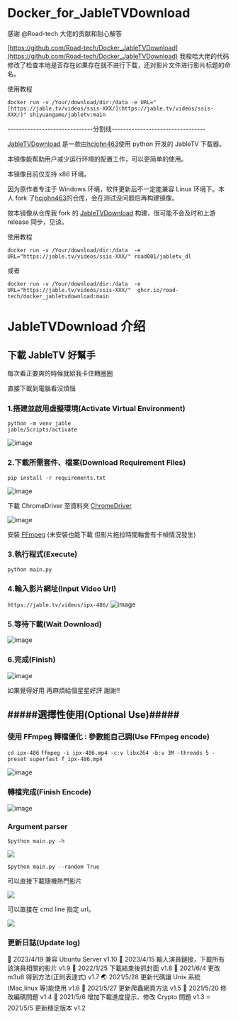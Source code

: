 # Docker_for_JableTVDownload

感谢 @Road-tech 大佬的贡献和耐心解答

[https://github.com/Road-tech/Docker_JableTVDownload](https://github.com/Road-tech/Docker_JableTVDownload) 我梭哈大佬的代码 修改了检查本地是否存在如果存在就不进行下载，还对影片文件进行影片标题的命名。

使用教程

```docker
docker run -v /Your/download/dir:/data -e URL="[https://jable.tv/videos/ssis-XXX/](https://jable.tv/videos/ssis-XXX/)" shiyuangame/jabletv:main
```

------------------------------分割线---------------------------------

[JableTVDownload](https://github.com/hcjohn463/JableTVDownload) 是一款由[hcjohn463](https://github.com/hcjohn463)使用 python 开发的 JableTV 下载器。

本镜像能帮助用户减少运行环境的配置工作，可以更简单的使用。

本镜像目前仅支持 x86 环境。

因为原作者专注于 Windows 环境，软件更新后不一定能兼容 Linux 环境下。本人 fork 了[hcjohn463](https://github.com/hcjohn463)的仓库，会在测试没问题后再构建镜像。

故本镜像从仓库我 fork 的 [JableTVDownload](https://github.com/Road-tech/JableTVDownload) 构建，很可能不会及时和上游 release 同步，见谅。

使用教程

`docker run -v /Your/download/dir:/data  -e URL="https://jable.tv/videos/ssis-XXX/" road001/jabletv_dl`

或者

`docker run -v /Your/download/dir:/data  -e URL="https://jable.tv/videos/ssis-XXX/"  ghcr.io/road-tech/docker_jabletvdownload:main`

# JableTVDownload 介绍

## 下載 JableTV 好幫手

每次看正要爽的時候就給我卡住轉圈圈

直接下載到電腦看沒煩惱

### 1.搭建並啟用虛擬環境(Activate Virtual Environment)

```
python -m venv jable
jable/Scripts/activate
```

![image](https://github.com/hcjohn463/JableDownload/blob/main/img/createVenv.PNG)

### 2.下載所需套件、檔案(Download Requirement Files)

`pip install -r requirements.txt`

![image](https://github.com/hcjohn463/JableDownload/blob/main/img/requirements.PNG)

下載 ChromeDriver 至資料夾 [ChromeDriver][ChromeDriver]

![image](https://github.com/hcjohn463/JableDownload/blob/main/img/chromeDriver.PNG)

安裝 [FFmpeg][FFmpeg] (未安裝也能下載 但影片拖拉時間軸會有卡幀情況發生)

### 3.執行程式(Execute)

`python main.py`

### 4.輸入影片網址(Input Video Url)

`https://jable.tv/videos/ipx-486/`
![image](https://github.com/hcjohn463/JableDownload/blob/main/img/download2.PNG)

### 5.等待下載(Wait Download)

![image](https://github.com/hcjohn463/JableDownload/blob/main/img/finish.PNG)

### 6.完成(Finish)

![image](https://github.com/hcjohn463/JableDownload/blob/main/img/demo.PNG)

如果覺得好用 再麻煩給個星星好評 謝謝!!

## #####選擇性使用(Optional Use)#####

### 使用 FFmpeg 轉檔優化 : 參數能自己調(Use FFmpeg encode)

`cd ipx-486`
`ffmpeg -i ipx-486.mp4 -c:v libx264 -b:v 3M -threads 5 -preset superfast f_ipx-486.mp4`

![image](https://github.com/hcjohn463/JableDownload/blob/main/img/ff.PNG)

### 轉檔完成(Finish Encode)

![image](https://github.com/hcjohn463/JableDownload/blob/main/img/different.PNG)

### Argument parser

`$python main.py -h`

![](https://i.imgur.com/qgyS5sf.png)

`$python main.py --random True`

可以直接下載隨機熱門影片

![](https://i.imgur.com/dSsdB7Y.png)

可以直接在 cmd line 指定 url。

![](https://i.imgur.com/DKFrD7T.png)

### 更新日誌(Update log)

🏹 2023/4/19 兼容 Ubuntu Server v1.10
🦅 2023/4/15 輸入演員鏈接，下載所有該演員相關的影片 v1.9
🚗 2022/1/25 下載結束後抓封面 v1.8
🐶 2021/6/4 更改 m3u8 得到方法(正則表達式) v1.7
🌏 2021/5/28 更新代碼讓 Unix 系統(Mac,linux 等)能使用 v1.6
🍎 2021/5/27 更新爬蟲網頁方法 v1.5
🌳 2021/5/20 修改編碼問題 v1.4
🌈 2021/5/6 增加下載進度提示、修改 Crypto 問題 v1.3
⭐ 2021/5/5 更新穩定版本 v1.2

[ChromeDriver]: https://chromedriver.chromium.org/downloads
[FFmpeg]: https://www.ffmpeg.org/
